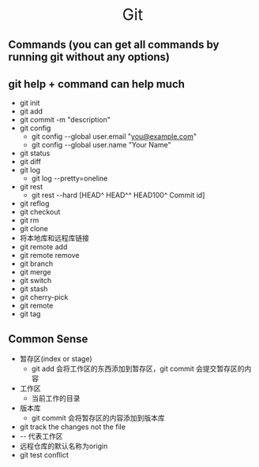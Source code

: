 <center> <font size=6> Git </font> </center>   

## Commands (you can get all commands by running git without any options)  

## git help + command can help much  

- git init
- git add
- git commit -m "description"
- git config 
  - git config --global user.email "you@example.com"
  - git config --global user.name "Your Name"
- git status
- git diff
- git log
  - git log --pretty=oneline
- git rest
  - git rest --hard [HEAD^ HEAD^^ HEAD100^ Commit id]
- git reflog
- git checkout
- git rm
- git clone
- 将本地库和远程库链接
 - git remote add
 - git remote remove
- git branch
- git merge
- git switch
- git stash
- git  cherry-pick
- git remote
- git tag


## Common Sense

- 暂存区(index or stage)
  - git add 会将工作区的东西添加到暂存区，git commit 会提交暂存区的内容
- 工作区
  - 当前工作的目录
- 版本库
  - git commit 会将暂存区的内容添加到版本库
- git track the changes not the file
- -- 代表工作区
- 远程仓库的默认名称为origin
- git test conflict







